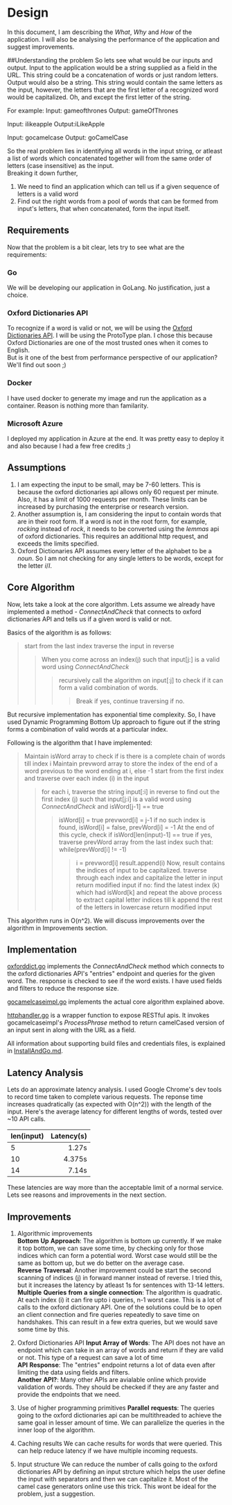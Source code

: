 # Design 
In this document, I am describing the _What_, _Why_ and _How_ of the application. I will also be analysing the performance of the application and suggest improvements. 


##Understanding the problem
So lets see what would be our inputs and output. Input to the application would be a string supplied as a field in the URL. This string could be a concatenation of words or just random letters. 
Output would also be a string. This string would contain the same letters as the input, however, the letters that are the first letter of a recognized word would be capitalized. Oh, and except the first letter of the string. 

For example:
Input: gameofthrones
Output: gameOfThrones

Input: ilikeapple
Output:iLikeApple

Input: gocamelcase
Output: goCamelCase

So the real problem lies in identifying all words in the input string, or atleast a list of words which concatenated together will from the same order of letters (case insensitive) as the input. <br/>
Breaking it down further, <br/>
1. We need to find an application which can tell us if a given sequence of letters is a valid word<br/>
2. Find out the right words from a pool of words that can be formed from input's letters, that when concatenated, form the input itself. 

## Requirements
Now that the problem is a bit clear, lets try to see what are the requirements:

### Go
We will be developing our application in GoLang. No justification, just a choice.

### Oxford Dictionaries API
To recognize if a word is valid or not, we will be using the [Oxford Dictionaries API](https://developer.oxforddictionaries.com/). I will be using the ProtoType plan. 
I chose this because Oxford Dictionaries are one of the most trusted ones when it comes to English. <br/>
But is it one of the best from performance perspective of our application? We'll find out soon ;)

### Docker
I have used docker to generate my image and run the application as a container. Reason is nothing more than familarity. 

### Microsoft Azure
I deployed my application in Azure at the end. It was pretty easy to deploy it and also because I had a few free credits ;)

## Assumptions
1. I am expecting the input to be small, may be 7-60 letters. This is because the oxford dictionaries api allows only 60 request per minute. Also, it has a limit of 1000 requests per month. These limits can be increased by purchasing the enterprise or research version. <br/>
2. Another assumption is, I am considering the input to contain words that are in their root form. If a word is not in the root form, for example, _rocking_ instead of _rock_, it needs to be converted using the _lemmas_ api of oxford dictionaries. This requires an additional http request, and exceeds the limits specified. <br />
3. Oxford Dictionaries API assumes every letter of the alphabet to be a _noun_. So I am not checking for any single letters to be words, except for the letter _i_/_I_. 


## Core Algorithm
Now, lets take a look at the core algorithm. Lets assume we already have implemented a method - _ConnectAndCheck_ that connects to oxford dictionaries API and tells us if a given word is valid or not.

Basics of the algorithm is as follows: 

> start from the last index
> traverse the input in reverse
>> When you come across an index(j) such that input[j:] is a valid word using _ConnectAndCheck_
>>> recursively call the algorithm on input[:j] to check if it can form a valid combination of words.  
>>>> Break if yes, continue traversing if no.

But recursive implementation has exponential time complexity. So, I have used Dynamic Programming Bottom Up approach to figure out if the string forms a combination of valid words at a particular index. <br/>

Following is the algorithm that I have implemented:

> Maintain isWord array to check if is there is a complete chain of words till index i
> Maintain prevword array to store the index of the end of a word previous to the word ending at i, else -1
> start from the first index and traverse over each index (i) in the input
>> for each i, traverse the string input[:i] in reverse to find out the first index (j) such that input[j:i] is a valid word using _ConnectAndCheck_ and isWord[j-1] == true
>>> isWord[i] = true
>>> prevword[i] = j-1
>> if no such index is found, isWord[i] = false, prevWord[i] = -1
> At the end of this cycle, check if isWord[len(input)-1] == true
>> if yes, traverse prevWord array from the last index such that:
>>> while(prevWord[i] != -1)
>>>> i = prevword[i]
>>>> result.append(i)
>> Now, result contains the indices of input to be capitalized.
>> traverse through each index and capitalize the letter in input 
>> return modified input
>> if no:
>>> find the latest index (k) which had isWord[k] and repeat the above process to extract capital letter indices till k
>>> append the rest of the letters in lowercase
>> return modified input

This algorithm runs in O(n^2). We will discuss improvements over the algorithm in Improvements section. 

## Implementation

[oxforddict.go](https://github.com/mugdhabondre/goCamelCase/blob/master/oxforddict/oxforddict.go) implements the _ConnectAndCheck_ method which connects to the oxford dictionaries API's "entries" endpoint and queries for the given word. The. response is checked to see if the word exists. I have used fields and filters to reduce the response size.

[gocamelcaseimpl.go](https://github.com/mugdhabondre/goCamelCase/blob/master/gocamelcaseimpl/gocamelcaseimpl.go) implements the actual core algorithm explained above. 

[httphandler.go](https://github.com/mugdhabondre/goCamelCase/blob/master/httphandler.go) is a wrapper function to expose RESTful apis. It invokes gocamelcaseimpl's _ProcessPhrase_ method to return camelCased version of an input sent in along with the URL as a field.

All information about supporting build files and credentials files, is explained in [InstallAndGo.md](https://github.com/mugdhabondre/goCamelCase/blob/master/InstallAndGo.md).

## Latency Analysis

Lets do an approximate latency analysis.
I used Google Chrome's dev tools to record time taken to complete various requests. The reponse time increases quadratically (as expected with O(n^2)) with the length of the input. 
Here's the average latency for different lengths of words, tested over \~10 API calls. 

| len(input) | Latency(s)  |
| -----------| -----------:|
| 5	         |        1.27s|
| 10         |       4.375s|
| 14         |        7.14s|

These latencies are way more than the acceptable limit of a normal service. Lets see reasons and improvements in the next section.

## Improvements

1. Algorithmic improvements<br/>
__Bottom__ __Up__ __Approach__: The algorithm is bottom up currently. If we make it top bottom, we can save some time, by checking only for those indices which can form a potential word. Worst case would still be the same as bottom up, but we do better on the average case.<br/>
__Reverse__ __Traversal__:  Another improvement could be start the second scanning of indices (j) in forward manner instead of reverse. I tried this, but it increases the latency by atleast 1s for sentences with 13-14 letters.<br/>
__Multiple__ __Queries__ __from__ __a__ __single__ __connection__: The algorithm is quadratic. At each index (i) it can fire upto i queries, n-1 worst case. This is a lot of calls to the oxford dictionary API. One of the solutions could be to open an client connection and fire queries repeatedly to save time on handshakes. 
This can result in a few extra queries, but we would save some time by this. <br/>

2. Oxford Dictionaries API 
__Input__ __Array__ __of__ __Words__: The API does not have an endpoint which can take in an array of words and return if they are valid or not. This type of a request can save a lot of time <br/>
__API__ __Response__: The "entries" endpoint returns a lot of data even after limiting the data using fields and filters.<br/>
__Another__ __API?__: Many other APIs are avialable online which provide validation of words. They should be checked if they are any faster and provide the endpoints that we need.<br/>

3. Use of higher programming primitives
__Parallel__ __requests__: The queries going to the oxford dictionaries api can be multithreaded to achieve the same goal in lesser amount of time. We can parallelize the queries in the inner loop of the algorithm.  

4. Caching results
We can cache results for words that were queried. This can help reduce latency if we have multiple incoming requests. 

5. Input structure
We can reduce the number of calls going to the oxford dictionaries API by defining an input strcture which helps the user define the input with separators and then we can capitalize it. Most of the camel case generators online use this trick. This wont be ideal for the problem, just a suggestion.

